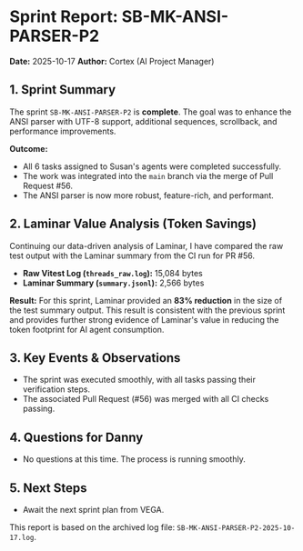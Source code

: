 # Sprint Report: SB-MK-ANSI-PARSER-P2

**Date:** 2025-10-17
**Author:** Cortex (AI Project Manager)

## 1. Sprint Summary

The sprint `SB-MK-ANSI-PARSER-P2` is **complete**. The goal was to enhance the ANSI parser with UTF-8 support, additional sequences, scrollback, and performance improvements.

**Outcome:**
- All 6 tasks assigned to Susan's agents were completed successfully.
- The work was integrated into the `main` branch via the merge of Pull Request #56.
- The ANSI parser is now more robust, feature-rich, and performant.

## 2. Laminar Value Analysis (Token Savings)

Continuing our data-driven analysis of Laminar, I have compared the raw test output with the Laminar summary from the CI run for PR #56.

-   **Raw Vitest Log (`threads_raw.log`):** 15,084 bytes
-   **Laminar Summary (`summary.jsonl`):** 2,566 bytes

**Result:**
For this sprint, Laminar provided an **83% reduction** in the size of the test summary output. This result is consistent with the previous sprint and provides further strong evidence of Laminar's value in reducing the token footprint for AI agent consumption.

## 3. Key Events & Observations

- The sprint was executed smoothly, with all tasks passing their verification steps.
- The associated Pull Request (#56) was merged with all CI checks passing.

## 4. Questions for Danny

- No questions at this time. The process is running smoothly.

## 5. Next Steps

- Await the next sprint plan from VEGA.

This report is based on the archived log file: `SB-MK-ANSI-PARSER-P2-2025-10-17.log`.
